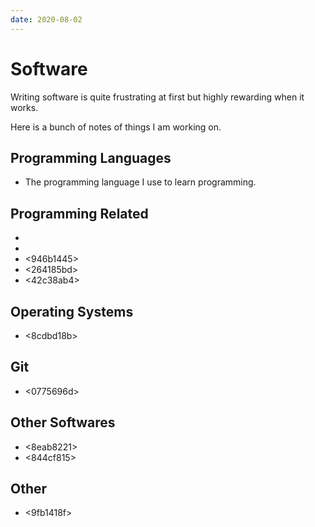 ```yaml
---
date: 2020-08-02
---
```


# Software

Writing software is quite frustrating at first but highly rewarding when it
works.

Here is a bunch of notes of things I am working on.


## Programming Languages

* <f6590254> The programming language I use to learn programming.


## Programming Related

* <bed2654e>
* <c7120da0>
* <946b1445>
* <264185bd>
* <42c38ab4>


## Operating Systems

* <8cdbd18b>


## Git

* <0775696d>


## Other Softwares

* <8eab8221>
* <844cf815>


## Other

* <9fb1418f>
